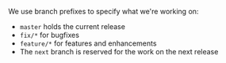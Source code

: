 We use branch prefixes to specify what we're working on:

- `master` holds the current release
- `fix/*` for bugfixes
- `feature/*` for features and enhancements
- The `next` branch is reserved for the work on the next release
